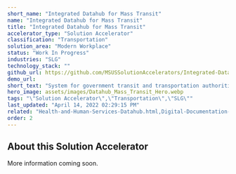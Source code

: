 ```yaml
---
short_name: "Integrated Datahub for Mass Transit"
name: "Integrated Datahub for Mass Transit"
title: "Integrated Datahub for Mass Transit"
accelerator_type: "Solution Accelerator"
classification: "Transportation"
solution_area: "Modern Workplace"
status: "Work In Progress"
industries: "SLG"
technology_stack: ""
github_url: https://github.com/MSUSSolutionAccelerators/Integrated-Datahub-for-Mass-Transit-Solution-Accelerator
demo_url: 
short_text: "System for government transit and transportation authorities to provide optimum transportation services to citizens"
hero_image: assets/images/Datahub_Mass_Transit_Hero.webp
tags: "\"Solution Accelerator\",\"Transportation\",\"SLG\""
last_updated: "April 14, 2022 02:29:15 PM"
related: "Health-and-Human-Services-Datahub.html,Digital-Documentation-Shipping-Industry.html"
order: 2
---
```

## About this Solution Accelerator

More information coming soon.
